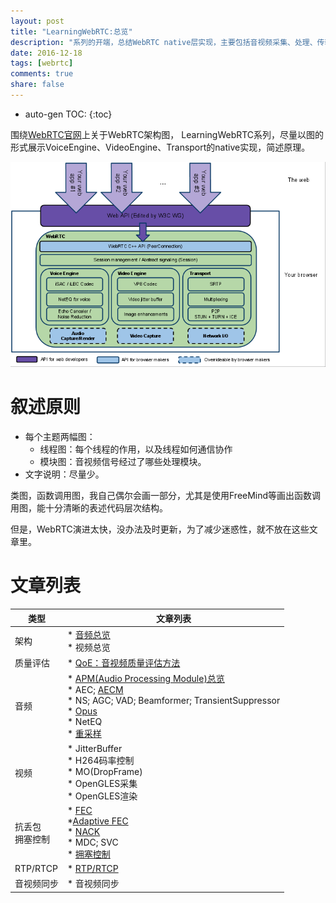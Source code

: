 ```yaml
---
layout: post
title: "LearningWebRTC:总览"
description: "系列的开端，总结WebRTC native层实现，主要包括音视频采集、处理、传输、渲染。"
date: 2016-12-18
tags: [webrtc]
comments: true
share: false
---
```


* auto-gen TOC:
{:toc}

围绕[WebRTC官网](https://webrtc.org/architecture/)上关于WebRTC架构图，
LearningWebRTC系列，尽量以图的形式展示VoiceEngine、VideoEngine、Transport的native实现，简述原理。

![webrtc-Architecture](/images/LearningWebRTC/webrtc-Architecture.png)

# 叙述原则

  * 每个主题两幅图：
    * 线程图：每个线程的作用，以及线程如何通信协作
    * 模块图：音视频信号经过了哪些处理模块。  
  * 文字说明：尽量少。

类图，函数调用图，我自己偶尔会画一部分，尤其是使用FreeMind等画出函数调用图，能十分清晰的表述代码层次结构。

但是，WebRTC演进太快，没办法及时更新，为了减少迷惑性，就不放在这些文章里。

# 文章列表

| 类型  | 文章列表 |
| - | - |
| 架构  | * [音频总览](https://xjsxjtu.github.io/2017-07-01/LearningWebRTC-AudioArchitecture/) <BR>  * 视频总览 |
| 质量评估 | * [QoE：音视频质量评估方法](https://xjsxjtu.github.io/2017-04-17/LearningWebRTC-1/)
| 音频  | * [APM(Audio Processing Module)总览](https://xjsxjtu.github.io/2017-07-01/LearningWebRTC-apm_overview/)<BR>    * AEC; [AECM](https://xjsxjtu.github.io/2017-07-05/LearningWebRTC-apm_aecm/)<BR>    * NS; AGC; VAD; Beamformer; TransientSuppressor<BR>  * [Opus](https://xjsxjtu.github.io/2017-07-08/LearningWebRTC-opus/)<BR>  * NetEQ<BR>  * [重采样](https://xjsxjtu.github.io/2017-07-08/LearningWebRTC-audio_resample/) |
| 视频  |  * JitterBuffer<BR> * H264码率控制<BR> * MO(DropFrame)<BR> * OpenGLES采集<BR> * OpenGLES渲染 |
| 抗丢包<BR>拥塞控制 | * [FEC](https://xjsxjtu.github.io/2017-07-16/LearningWebRTC-fec/)<BR> *[Adaptive FEC](https://xjsxjtu.github.io/2017-07-16/LearningWebRTC-adafec/)<BR> * [NACK](https://xjsxjtu.github.io/2017-07-16/LearningWebRTC-nack/)<BR> * MDC; SVC<BR> * [拥塞控制](https://xjsxjtu.github.io/2017-07-18/LearningWebRTC-congestion_control/) |
| RTP/RTCP | * [RTP/RTCP](https://xjsxjtu.github.io/2017-06-25/LearningWebRTC-RTP-RTCP/) |
| 音视频同步 | * 音视频同步 |

